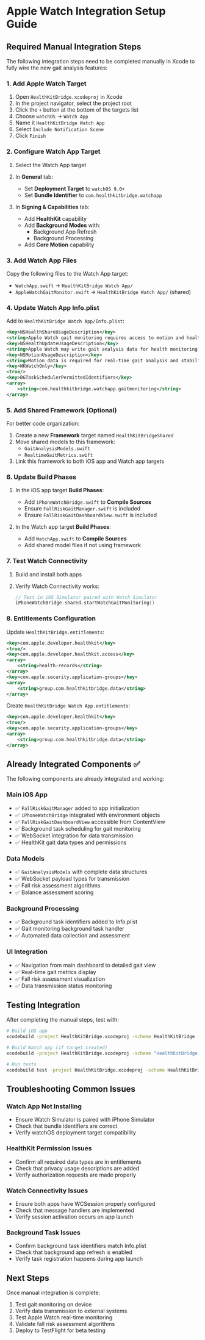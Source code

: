 # Apple Watch Integration Setup Guide

## Required Manual Integration Steps

The following integration steps need to be completed manually in Xcode to fully wire the new gait analysis features:

### 1. Add Apple Watch Target

1. Open `HealthKitBridge.xcodeproj` in Xcode
2. In the project navigator, select the project root
3. Click the `+` button at the bottom of the targets list
4. Choose `watchOS` → `Watch App`
5. Name it `HealthKitBridge Watch App`
6. Select `Include Notification Scene`
7. Click `Finish`

### 2. Configure Watch App Target

1. Select the Watch App target
2. In **General** tab:
   - Set **Deployment Target** to `watchOS 9.0+`
   - Set **Bundle Identifier** to `com.healthkitbridge.watchapp`

3. In **Signing & Capabilities** tab:
   - Add **HealthKit** capability
   - Add **Background Modes** with:
     - Background App Refresh
     - Background Processing
   - Add **Core Motion** capability

### 3. Add Watch App Files

Copy the following files to the Watch App target:

- `WatchApp.swift` → `HealthKitBridge Watch App/`
- `AppleWatchGaitMonitor.swift` → `HealthKitBridge Watch App/` (shared)

### 4. Update Watch App Info.plist

Add to `HealthKitBridge Watch App/Info.plist`:

```xml
<key>NSHealthShareUsageDescription</key>
<string>Apple Watch gait monitoring requires access to motion and health data for fall risk analysis.</string>
<key>NSHealthUpdateUsageDescription</key>
<string>Apple Watch may write gait analysis data for health monitoring.</string>
<key>NSMotionUsageDescription</key>
<string>Motion data is required for real-time gait analysis and stability monitoring.</string>
<key>WKWatchOnly</key>
<true/>
<key>BGTaskSchedulerPermittedIdentifiers</key>
<array>
    <string>com.healthkitbridge.watchapp.gaitmonitoring</string>
</array>
```

### 5. Add Shared Framework (Optional)

For better code organization:

1. Create a new **Framework** target named `HealthKitBridgeShared`
2. Move shared models to this framework:
   - `GaitAnalysisModels.swift`
   - `RealtimeGaitMetrics.swift`
3. Link this framework to both iOS app and Watch app targets

### 6. Update Build Phases

1. In the iOS app target **Build Phases**:
   - Add `iPhoneWatchBridge.swift` to **Compile Sources**
   - Ensure `FallRiskGaitManager.swift` is included
   - Ensure `FallRiskGaitDashboardView.swift` is included

2. In the Watch app target **Build Phases**:
   - Add `WatchApp.swift` to **Compile Sources**
   - Add shared model files if not using framework

### 7. Test Watch Connectivity

1. Build and install both apps
2. Verify Watch Connectivity works:

   ```swift
   // Test in iOS Simulator paired with Watch Simulator
   iPhoneWatchBridge.shared.startWatchGaitMonitoring()
   ```

### 8. Entitlements Configuration

Update `HealthKitBridge.entitlements`:

```xml
<key>com.apple.developer.healthkit</key>
<true/>
<key>com.apple.developer.healthkit.access</key>
<array>
    <string>health-records</string>
</array>
<key>com.apple.security.application-groups</key>
<array>
    <string>group.com.healthkitbridge.data</string>
</array>
```

Create `HealthKitBridge Watch App.entitlements`:

```xml
<key>com.apple.developer.healthkit</key>
<true/>
<key>com.apple.security.application-groups</key>
<array>
    <string>group.com.healthkitbridge.data</string>
</array>
```

## Already Integrated Components ✅

The following components are already integrated and working:

### Main iOS App

- ✅ `FallRiskGaitManager` added to app initialization
- ✅ `iPhoneWatchBridge` integrated with environment objects
- ✅ `FallRiskGaitDashboardView` accessible from ContentView
- ✅ Background task scheduling for gait monitoring
- ✅ WebSocket integration for data transmission
- ✅ HealthKit gait data types and permissions

### Data Models

- ✅ `GaitAnalysisModels` with complete data structures
- ✅ WebSocket payload types for transmission
- ✅ Fall risk assessment algorithms
- ✅ Balance assessment scoring

### Background Processing

- ✅ Background task identifiers added to Info.plist
- ✅ Gait monitoring background task handler
- ✅ Automated data collection and assessment

### UI Integration

- ✅ Navigation from main dashboard to detailed gait view
- ✅ Real-time gait metrics display
- ✅ Fall risk assessment visualization
- ✅ Data transmission status monitoring

## Testing Integration

After completing the manual steps, test with:

```bash
# Build iOS app
xcodebuild -project HealthKitBridge.xcodeproj -scheme HealthKitBridge -configuration Debug

# Build Watch app (if target created)
xcodebuild -project HealthKitBridge.xcodeproj -scheme "HealthKitBridge Watch App" -configuration Debug

# Run tests
xcodebuild test -project HealthKitBridge.xcodeproj -scheme HealthKitBridge -destination 'platform=iOS Simulator,name=iPhone 15 Pro'
```

## Troubleshooting Common Issues

### Watch App Not Installing

- Ensure Watch Simulator is paired with iPhone Simulator
- Check that bundle identifiers are correct
- Verify watchOS deployment target compatibility

### HealthKit Permission Issues

- Confirm all required data types are in entitlements
- Check that privacy usage descriptions are added
- Verify authorization requests are made properly

### Watch Connectivity Issues

- Ensure both apps have WCSession properly configured
- Check that message handlers are implemented
- Verify session activation occurs on app launch

### Background Task Issues

- Confirm background task identifiers match Info.plist
- Check that background app refresh is enabled
- Verify task registration happens during app launch

## Next Steps

Once manual integration is complete:

1. Test gait monitoring on device
2. Verify data transmission to external systems
3. Test Apple Watch real-time monitoring
4. Validate fall risk assessment algorithms
5. Deploy to TestFlight for beta testing
